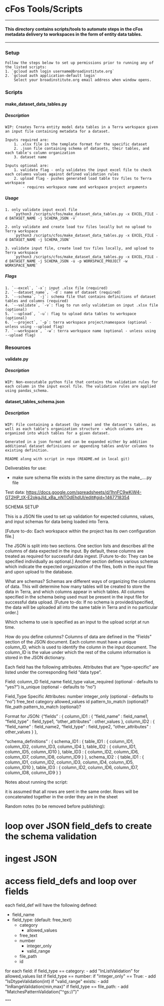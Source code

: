 # cFos Tools/Scripts

------------------------
#### This directory contains scripts/tools to automate steps in the cFos metadata delivery to workspaces in the form of entity data tables.
------------------------

### Setup
    Follow the steps below to set up permissions prior to running any of the listed scripts:
    1. `gcloud auth login username@broadinstitute.org`
    2. `gcloud auth application-default login`
        Select your broadinstitute.org email address when window opens.

### Scripts

#### **make_dataset_data_tables.py**
##### Description
    WIP: Creates Terra entity model data tables in a Terra workspace given an input file containing metadata for a dataset.
    
    Inputs required are:
        1. .xlsx file in the template format for the specific dataset
        2. .json file containing schema of datasets, their tables, and each table's column organization
        3. dataset name

    Inputs optional are:
        1. validate flag - only validates the input excel file to check each columns values against defined validation rules
        2. upload flag - pushes generated load table tsv files to Terra workspace
            - requires workspace name and workspace project arguments

##### Usage
    1. only validate input excel file
        `python3 /scripts/cfos/make_dataset_data_tables.py -x EXCEL_FILE -d DATASET_NAME -j SCHEMA_JSON -v`
    
    2. only validate and create load tsv files locally but no upload to Terra workspace
        `python3 /scripts/cfos/make_dataset_data_tables.py -x EXCEL_FILE -d DATASET_NAME -j SCHEMA_JSON`
    
    3. validate input file, create load tsv files locally, and upload to Terra workspace
        `python3 /scripts/cfos/make_dataset_data_tables.py -x EXCEL_FILE -d DATASET_NAME -j SCHEMA_JSON -u -p WORKSPACE_PROJECT -w WORKSPACE_NAME`

##### Flags
    1. `--excel`, `-x`: input .xlsx file (required)
    2. `--dataset_name`, `-d`: name of dataset (required)
    3. `--schema`, `-j`: schema file that contains definitions of dataset tables and columns (required)
    4. `--validate`, `-v`: flag to run only validation on input .xlsx file (optional)
    5. `--upload`, `-u`: flag to upload data tables to workspace (optional)
    6. `--project`, `-p`: terra workspace project/namespace (optional - unless using --upload flag)
    7. `--workspace`, `-w`: terra workspace name (optional - unless using --upload flag)


### Resources

#### **validate.py**
##### Description
    WIP: Non-executable python file that contains the validation rules for each column in the input excel file. The validation rules are applied using pandas_schema.

#### **dataset_tables_schema.json**
##### Description
    WIP: File containing a dataset (by name) and the dataset's tables, as well as each table's organization structure - which columns are organized into which tables for a given dataset.

    Generated in a json format and can be expanded either by addition additional dataset definisions or appending tables and/or columns to existing definition.

    README along with script in repo (README.md in local git) 

Deliverables for use:
- make sure schema file exists in the same directory as the make_….py file

Test data: https://docs.google.com/spreadsheets/d/1hnFC9wKiW4-GT2HP_tX-E2okgJId_xBa_nNTOdEhdUI/edit#gid=1467718354 


SCHEMA SETUP

This is a JSON file used to set up validation for expected columns, values, and input schemas for data being loaded into Terra. 

[Future to-do: Each workspace within the project has its own configuration file.]

The JSON is split into two sections. One section lists and describes all the columns of data expected in the input. By default, these columns are treated as required for successful data ingest. [Future to-do: They can be specified individually as optional.] Another section defines various schemas which indicate the expected organization of the files, both in the input file and upon upload to the database.

What are schemas? 
Schemas are different ways of organizing the columns of data. This will determine how many tables will be created to store the data in Terra, and which columns appear in which tables. All columns specified in the schema being used must be present in the input file for successful data upload. [Future to-do: If no schema is provided/specified, the data will be uploaded all into the same table in Terra and in no particular order.]

Which schema to use is specified as an input to the upload script at run time.

How do you define columns?
 Columns of data are defined in the “Fields” section of the JSON document. Each column must have a unique column_ID, which is used to identify the column in the input document. The column_ID is the value under which the rest of the column information is stored in the JSON dictionary. 

Each field has the following attributes. Attributes that are “type-specific” are listed under the corresponding field “data type”. 

Field:
column_ID
field_name
field_type
value_required (optional - defaults to “yes?”)
is_unique (optional - defaults to “no”)

Field_Type Specific Attributes:
number
integer_only (optional - defaults to “no”)
free_text
category
allowed_values
id
pattern_to_match (optional)?
file_path
pattern_to_match (optional)?

Format for JSON:
{“fields” : {
	column_ID1 : {
		“field_name” : field_name1,
		“field_type” : field_type1,
		“other_attributes” : other_values
	},
	column_ID2 : {
		“field_name” : field_name2,
		“field_type” : field_type2,
		“other_attributes” : other_values
	}
},

“schema_definitions” : {
	schema_ID1 : {
		table_ID1 : {
			column_ID1,
			column_ID2,
			column_ID3,
			column_ID4
		},
		table_ID2 : {
			column_ID1,
			column_ID5,
			column_ID10
		},
		table_ID3 : {
			column_ID2,
			column_ID6,
			column_ID7,
			column_ID8,
			column_ID9
		}
	},
	schema_ID2 : {
		table_ID1 : {
			column_ID1,
			column_ID2,
			column_ID3,
			column_ID4,
			column_ID5,
			column_ID10
		},
		table_ID3 : {
			column_ID2,
			column_ID6,
			column_ID7,
			column_ID8,
			column_ID9
		}
	}



Notes about running the script:

it is assumed that all rows are sent in the same order. Rows will be concatenated together in the order they are in the sheet



Random notes (to be removed before publishing):
# loop over JSON field_defs to create the schema validation

# ingest JSON

# access field_defs and loop over fields
 
each field_def will have the following defined:
   - field_name
   - field_type: (default: free_text)
      - category
         - allowed_values
      - free_text
      - number
         - integer_only
         - valid_range
      - file_path
      - id
   
for each field:
   if field_type == category:
      - add "InListValidation" for allowed_values list
   if field_type == number:
      if "integer_only" == True:
         - add "IsDtypeValidation(int)
      if "valid_range" exists:
         - add "InRangeValidation(min,max)"
   if field_type == file_path:
      - add "MatchesPatternValidation("^gs://")"

"""

